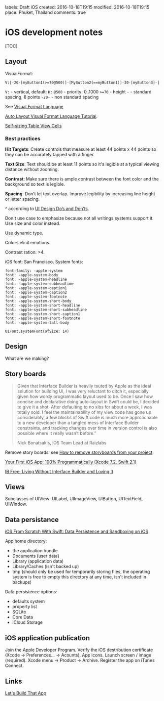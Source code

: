 labels: Draft
        iOS
created: 2016-10-18T19:15
modified: 2016-10-18T19:15
place: Phuket, Thailand
comments: true

# iOS development notes

[TOC]

## Layout

VisualFormat:
```text
V:|-20-[myButton1(>=70@500)]-[MyButton2(==myButton1)]-30-[myButton3]-|
```
`V:` - vertical, default: `H:`
`@500` - priority: 0..1000
`>=70` - height
`-` - standard spacing, 8 points
`-20-` - non standard spacing

See [Visual Format Language](https://developer.apple.com/library/content/documentation/UserExperience/Conceptual/AutolayoutPG/VisualFormatLanguage.html)

[Auto Layout Visual Format Language Tutorial](https://www.raywenderlich.com/110393/auto-layout-visual-format-language-tutorial).

[Self-sizing Table View Cells](https://www.raywenderlich.com/129059/self-sizing-table-view-cells)

### Best practices

**Hit Targets**: Create controls that measure at least 44 points x 44 points so they can be accurately tapped with a finger.

**Text Size**: Text should be at least 11 points so it's legible at a typical viewing distance without zooming.

**Contrast**: Make sure there is ample contrast between the font color and the background so text is legible. 

**Spacing**: Don't let text overlap. Improve legibility by increasing line height or letter spacing.

^ according to [UI Design Do’s and Don’ts](https://developer.apple.com/design/tips/).

Don't use case to emphasize because not all writings systems support it. Use size and color instead.

Use dynamic type.

Colors elicit emotions.

Contrast ration: >4.

iOS font: San Francisco.
System fonts:
```
font-family: -apple-system
font: -apple-system-body
font: -apple-system-headline
font: -apple-system-subheadline
font: -apple-system-caption1
font: -apple-system-caption2
font: -apple-system-footnote
font: -apple-system-short-body
font: -apple-system-short-headline
font: -apple-system-short-subheadline
font: -apple-system-short-caption1
font: -apple-system-short-footnote
font: -apple-system-tall-body
```

`UIFont.systemFont(ofSize: 14)`

## Design

What are we making?

## Story boards

> Given that Interface Builder is heavily touted by Apple as the ideal solution for building UI, I was very reluctant to ditch it, especially given how wordy programmatic layout used to be. Once I saw how concise and declarative doing auto-layout in Swift could be, I decided to give it a shot. After defaulting to no xibs for about a week, I was totally sold. I feel the maintainability of my view code has gone up considerably, a few blocks of Swift code is much more approachable to a new developer than a tangled mess of Interface Builder constraints, and tracking changes over time in version control is also possible where it really wasn’t before.”
>
> Nick Bonatsakis, iOS Team Lead at Raizlabs

Remove story boards: see [How to remove storyboards from your project](https://www.weheartswift.com/remove-storyboard-from-project/).

[Your First iOS App: 100% Programmatically (Xcode 7.2, Swift 2.1)](https://medium.com/@danstepanov/your-first-ios-app-100-programmatically-xcode-7-2-swift-2-1-9946d09610c4)

[IB Free: Living Without Interface Builder and Loving It](https://www.raizlabs.com/dev/2016/08/ib-free-living-without-interface-builder/)

## Views

Subclasses of UIView: UILabel, UIImageView, UIButton, UITextField, UIWindow.

## Data persistance

[iOS From Scratch With Swift: Data Persistence and Sandboxing on iOS](https://code.tutsplus.com/tutorials/ios-from-scratch-with-swift-data-persistence-and-sandboxing-on-ios--cms-25505)

App home directory:

- the application bundle
- Documents (user data)
- Library (application data)
- Library/Caches (isn't backed up)
- tmp (should only be used for temporarily storing files, the operating system is free to empty this directory at any time, isn't included in backups)

Data persistence options:

- defaults system
- property list
- SQLite
- Core Data
- iCloud Storage

## iOS application publication

Join the Apple Developer Program.
Verify the iOS destribution certificate (Xcode -> Preferences... -> Acounts).
App icons.
Launch screen / image (required).
Xcode menu -> Product -> Archive.
Register the app on iTunes Connect.

## Links

[Let's Build That App](http://letsbuildthatapp.com/)
